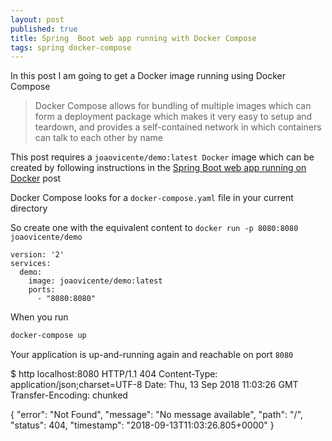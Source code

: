 ```yaml
---
layout: post
published: true
title: Spring  Boot web app running with Docker Compose
tags: spring docker-compose
---
```

In this post I am going to get a Docker image running using Docker Compose
> Docker Compose allows for bundling of multiple images which can form a deployment package which makes it very easy to setup and teardown, and provides a self-contained network in which containers can talk to each other by name

This post requires a `joaovicente/demo:latest Docker` image which can be created by following instructions in the 
[Spring Boot web app running on Docker](https://joaovicente.github.io/2018-09-13-spring-boot-web-app-running-on-docker-using-spotify-docker-maven-plugin/) post

Docker Compose looks for a `docker-compose.yaml` file in your current directory

So create one with the equivalent content to `docker run -p 8080:8080 joaovicente/demo`

```
version: '2'
services:
  demo:
    image: joaovicente/demo:latest
    ports:
      - "8080:8080"
```

When you run 

```bash
docker-compose up
```

Your application is up-and-running again and reachable on port `8080`

$ http localhost:8080
HTTP/1.1 404 
Content-Type: application/json;charset=UTF-8
Date: Thu, 13 Sep 2018 11:03:26 GMT
Transfer-Encoding: chunked

{
    "error": "Not Found", 
    "message": "No message available", 
    "path": "/", 
    "status": 404, 
    "timestamp": "2018-09-13T11:03:26.805+0000"
}
